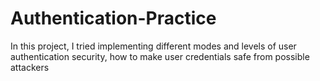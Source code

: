 # Authentication-Practice
In this project, I tried implementing different modes and levels of user authentication security, how to make user credentials safe from possible attackers
